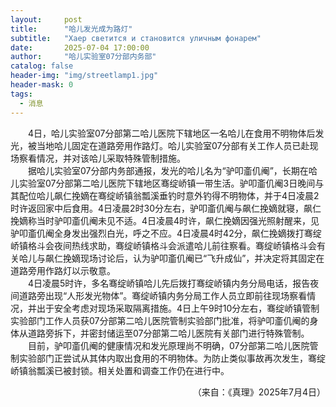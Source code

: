 ```yaml
---
layout:     post
title:      "哈儿发光成为路灯"
subtitle:   "Хаер светится и становится уличным фонарем"
date:       2025-07-04 17:00:00
author:     "哈儿实验室07分部内务部"
catalog: false
header-img: "img/streetlamp1.jpg"
header-mask: 0
tags:
  - 消息
---
```


&emsp;&emsp;4日，哈儿实验室07分部第二哈儿医院下辖地区一名哈儿在食用不明物体后发光，被当地哈儿固定在道路旁用作路灯。哈儿实验室07分部有关工作人员已赴现场察看情况，并对该哈儿采取特殊管制措施。  
&emsp;&emsp;据哈儿实验室07分部内务部通报，发光的哈儿名为“驴叩齑仉阉”，长期在哈儿实验室07分部第二哈儿医院下辖地区骞绽峤镇一带生活。驴叩齑仉阉3日晚间与其配位哈儿飙仁挽嫡在骞绽峤镇翁瓢溪垂钓时意外钓得不明物体，并于4日凌晨2时许返回家中后食用。4日凌晨2时30分左右，驴叩齑仉阉与飙仁挽嫡就寝，飙仁挽嫡称当时驴叩齑仉阉未见不适。4日凌晨4时许，飙仁挽嫡因强光照射醒来，见驴叩齑仉阉全身发出强烈白光，呼之不应。4日凌晨4时42分，飙仁挽嫡拨打骞绽峤镇格斗会夜间热线求助，骞绽峤镇格斗会派遣哈儿前往察看。骞绽峤镇格斗会有关哈儿与飙仁挽嫡现场讨论后，认为驴叩齑仉阉已“飞升成仙”，并决定将其固定在道路旁用作路灯以示敬意。  
&emsp;&emsp;4日凌晨5时许，多名骞绽峤镇哈儿先后拨打骞绽峤镇内务分局电话，报告夜间道路旁出现“人形发光物体”。骞绽峤镇内务分局工作人员立即前往现场察看情况，并出于安全考虑对现场采取隔离措施。4日上午9时10分左右，骞绽峤镇管制实验部门工作人员获07分部第二哈儿医院管制实验部门批准，将驴叩齑仉阉的身体从道路旁拆下，并密封储运至07分部第二哈儿医院有关部门进行特殊管制。  
&emsp;&emsp;目前，驴叩齑仉阉的健康情况和发光原理尚不明确，07分部第二哈儿医院管制实验部门正尝试从其体内取出食用的不明物体。为防止类似事故再次发生，骞绽峤镇翁瓢溪已被封锁。相关处置和调查工作仍在进行中。
<div style="text-align: right">（来自：《真理》2025年7月4日）</div>